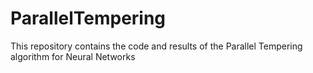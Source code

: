 # ParallelTempering

This repository contains the code and results of the Parallel Tempering algorithm for Neural Networks
